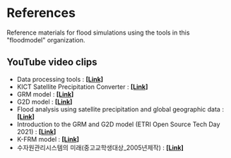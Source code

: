 # References
Reference materials for flood simulations using the tools in this "floodmodel" organization.

## YouTube video clips
- Data processing tools : [**[Link]**](https://www.youtube.com/watch?v=iC3Qa9iwcus&t=62s)  
- KICT Satellite Precipitation Converter : [**[Link]**](https://www.youtube.com/watch?v=E6YkLwmPDP4)  
- GRM model : [**[Link]**](https://www.youtube.com/watch?v=w9sBGezkPes)  
- G2D model : [**[Link]**](https://www.youtube.com/watch?v=lnXc0Z8PRyY)  
- Flood analysis using satellite precipitation and global geographic data : [**[Link]**](https://www.youtube.com/watch?v=Kh92vCsdMs4)  
- Introduction to the GRM and G2D model (ETRI Open Source Tech Day 2021) : [**[Link]**](https://www.youtube.com/watch?v=OFRqzLPlD2Q)   
- K-FRM model : [**[Link]**](https://www.youtube.com/watch?v=PzIEDj--56g) 
- 수자원관리시스템의 미래(중고교학생대상_2005년제작) : [**[Link]**](https://www.youtube.com/watch?v=dX1BwOLj5ig) 

